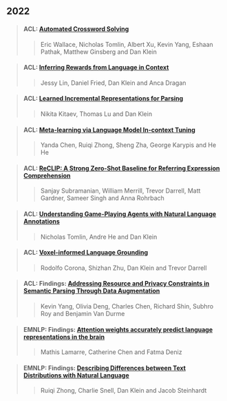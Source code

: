 ## 2022

> #### ACL: [Automated Crossword Solving](./paper/Wallace-Tomlin-Xu-Yang-Pathak-Ginsberg-Klein_2022_Crossword_paper.pdf)  
>> Eric Wallace, Nicholas Tomlin, Albert Xu, Kevin Yang, Eshaan Pathak, Matthew Ginsberg and Dan Klein 
>>  


> #### ACL: [Inferring Rewards from Language in Context](./paper/Lin-Fried-Klein-Dragan_2022_InferringRewards_paper.pdf)  
>> Jessy Lin, Daniel Fried, Dan Klein and Anca Dragan 
>>  


> #### ACL: [Learned Incremental Representations for Parsing](./paper/Kitaev-Lu-Klein_2022_IncrementalParsing_paper.pdf)  
>> Nikita Kitaev, Thomas Lu and Dan Klein  
>>  

> #### ACL: [Meta-learning via Language Model In-context Tuning](./paper/Chen-Zhong-Zha-Karypis-He_2022_InContextTuning_paper.pdf)  
>> Yanda Chen, Ruiqi Zhong, Sheng Zha, George Karypis and He He  
>>  


> #### ACL: [ReCLIP: A Strong Zero-Shot Baseline for Referring Expression Comprehension](./paper/Subramanian-Merrill-Darrell-Gardner-Singh-Rohrbach_2022_ReCLIP_paper.pdf)  
>> Sanjay Subramanian, William Merrill, Trevor Darrell, Matt Gardner, Sameer Singh and Anna Rohrbach  
>>  


> #### ACL: [Understanding Game-Playing Agents with Natural Language Annotations](./paper/Tomlin-He-Klein_2022_GoConcepts_paper.pdf)  
>> Nicholas Tomlin, Andre He and Dan Klein  
>>  


> #### ACL: [Voxel-informed Language Grounding](./paper/Corona-Zhu-Klein-Darrell_2022_VLG_paper.pdf)  
>> Rodolfo Corona, Shizhan Zhu, Dan Klein and Trevor Darrell   
>>  


> #### ACL: Findings: [Addressing Resource and Privacy Constraints in Semantic Parsing Through Data Augmentation](./paper/Yang-Deng-Chen-Shin-Roy-VanDurme_2022_PrivateSemanticParsing_paper.pdf)  
>> Kevin Yang, Olivia Deng, Charles Chen, Richard Shin, Subhro Roy and Benjamin Van Durme     
>>  


> #### EMNLP: Findings: [Attention weights accurately predict language representations in the brain](./paper/Lamarre-Chen-Deniz_2022_TransformerAttentionfMRI_paper.pdf)  
>> Mathis Lamarre, Catherine Chen and Fatma Deniz     
>>  


> #### EMNLP: Findings: [Describing Differences between Text Distributions with Natural Language](./paper/Zhong-Snell-Klein-Steinhardt_2022_Describing_paper.pdf)  
>> Ruiqi Zhong, Charlie Snell, Dan Klein and Jacob Steinhardt     
>>  

